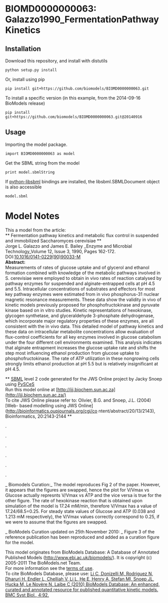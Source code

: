 # BIOMD0000000063: Galazzo1990_FermentationPathwayKinetics

## Installation

Download this repository, and install with distutils

`python setup.py install`

Or, install using pip

`pip install git+https://github.com/biomodels/BIOMD0000000063.git`

To install a specific version (in this example, from the 2014-09-16 BioModels release)

`pip install git+https://github.com/biomodels/BIOMD0000000063.git@20140916`

## Usage

Importing the model package.

`import BIOMD0000000063 as model`

Get the SBML string from the model

`print model.sbmlString`

If [python-libsbml](https://pypi.python.org/pypi/python-libsbml) bindings are
installed, the libsbml.SBMLDocument object is also accessible

`model.sbml`


# Model Notes


This a model from the article:  
** Fermentation pathway kinetics and metabolic flux control in suspended and immobilized Saccharomyces cerevisiae **   
Jorge L. Galazzo and James E. Bailey _Enzyme and Microbial Technology_Volume
12, Issue 3, 1990, Pages 162-172.  
DOI:[10.1016/0141-0229(90)90033-M](dx.doi.org/10.1016/0141-0229\(90\)90033-M)  
**Abstract:**   
Measurements of rates of glucose uptake and of glycerol and ethanol formation
combined with knowledge of the metabolic pathways involved in S. cerevisiae
were employed to obtain in vivo rates of reaction catalysed by pathway enzymes
for suspended and alginate-entrapped cells at pH 4.5 and 5.5. Intracellular
concentrations of substrates and effectors for most key pathway enzymes were
estimated from in vivo phosphorus-31 nuclear magnetic resonance measurements.
These data show the validity in vivo of kinetic models previously proposed for
phosphofructokinase and pyruvate kinase based on in vitro studies. Kinetic
representations of hexokinase, glycogen synthetase, and glyceraldehyde
3-phosphate dehydrogenase, which incorporate major regulatory properties of
these enzymes, are all consistent with the in vivo data. This detailed model
of pathway kinetics and these data on intracellular metabolite concentrations
allow evaluation of flux-control coefficients for all key enzymes involved in
glucose catabolism under the four different cell environments examined. This
analysis indicates that alginate entrapment increases the glucose uptake rate
and shifts the step most influencing ethanol production from glucose uptake to
phosphofructokinase. The rate of ATP utilization in these nongrowing cells
strongly limits ethanol production at pH 5.5 but is relatively insignificant
at pH 4.5.

** [SBML](http://www.sbml.org/) level 2 code generated for the JWS Online project by Jacky Snoep using [PySCeS](http://pysces.sourceforge.net/)   
Run this model online at
[http://jjj.biochem.sun.ac.za](http://jjj.biochem.sun.ac.za/)  
To cite JWS Online please refer to: Olivier, B.G. and Snoep, J.L. (2004) [Web-
based modelling using JWS Online](http://bioinformatics.oupjournals.org/cgi/co
ntent/abstract/20/13/2143), Bioinformatics, 20:2143-2144 **

.

.

.

.

.

.

_ Biomodels Curation:_ The model reproduces Fig 2 of the paper. However, it
appears that the figures are swapped, hence the plot for V/Vmax vs Glucose
actually represnts V/Vmax vs ATP and the vice versa is true for the other
figure. The rate of hexokinase reaction that is obtained upon simulation of
the model is 17.24 mM/min, therefore V/Vmax has a value of 17.24/68.5=0.25.
For steady state values of Glucose and ATP (0.038 and 1.213 mM respectively),
the V/Vmax values correctly correspond to 0.25, if we were to assume that the
figures are swapped.

_ BioModels Curation updated on 25th November 2010: _ Figure 3 of the
reference publication has been reproduced and added as a curation figure for
the model.

This model originates from BioModels Database: A Database of Annotated
Published Models (http://www.ebi.ac.uk/biomodels/). It is copyright (c)
2005-2011 The BioModels.net Team.  
For more information see the [terms of
use](http://www.ebi.ac.uk/biomodels/legal.html).  
To cite BioModels Database, please use: [Li C, Donizelli M, Rodriguez N,
Dharuri H, Endler L, Chelliah V, Li L, He E, Henry A, Stefan MI, Snoep JL,
Hucka M, Le Novère N, Laibe C (2010) BioModels Database: An enhanced, curated
and annotated resource for published quantitative kinetic models. BMC Syst
Biol., 4:92.](http://www.ncbi.nlm.nih.gov/pubmed/20587024)


